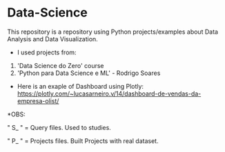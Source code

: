 # Data-Science
This repository is a repository using Python projects/examples about Data Analysis and Data Visualization.
- I used projects from:
1) 'Data Science do Zero' course
2) 'Python para Data Science e ML' - Rodrigo Soares

- Here is an exaple of Dashboard using Plotly:
https://plotly.com/~lucasarneiro.v/14/dashboard-de-vendas-da-empresa-olist/


*OBS: 

" S_ " = Query files. Used to studies.

" P_ " = Projects files. Built Projects with real dataset.
